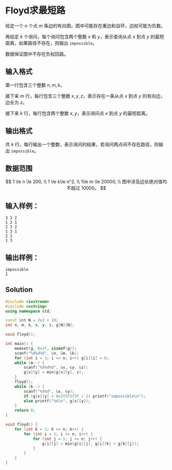# Floyd求最短路

给定一个 $n$ 个点 $m$ 条边的有向图，图中可能存在重边和自环，边权可能为负数。

再给定 $k$ 个询问，每个询问包含两个整数 $x$ 和 $y$，表示查询从点 $x$ 到点 $y$ 的最短距离，如果路径不存在，则输出 `impossible`。

数据保证图中不存在负权回路。

## 输入格式

第一行包含三个整数 $n,m,k$。

接下来 $m$ 行，每行包含三个整数 $x,y,z$，表示存在一条从点 $x$ 到点 $y$ 的有向边，边长为 $z$。

接下来 $k$ 行，每行包含两个整数 $x,y$，表示询问点 $x$ 到点 $y$ 的最短距离。

## 输出格式

共 $k$ 行，每行输出一个整数，表示询问的结果，若询问两点间不存在路径，则输出 `impossible`。

## 数据范围

$$
1 \le n \le 200, \\
1 \le k\le n^2, \\
1\le m \le 20000, \\
图中涉及边长绝对值均不超过 10000。
$$

## 输入样例：

```text
3 3 2
1 2 1
2 3 2
1 3 1
2 1
1 3
```

## 输出样例：

```text
impossible
1
```


## Solution

```Cpp
#include <iostream>
#include <cstring>
using namespace std;

const int N = 2e2 + 10;
int n, m, k, x, y, z, g[N][N];

void floyd();

int main() {
    memset(g, 0x3f, sizeof(g));
    scanf("%d%d%d", &n, &m, &k);
    for (int i = 1; i <= n; i++) g[i][i] = 0;
    while (m--) {
        scanf("%d%d%d", &x, &y, &z);
        g[x][y] = min(g[x][y], z);
    }
    floyd();
    while (k--) {
        scanf("%d%d", &x, &y);
        if (g[x][y] > 0x3f3f3f3f / 2) printf("impossible\n");
        else printf("%d\n", g[x][y]);
    }
    return 0;
}

void floyd() {
    for (int k = 1; k <= n; k++) {
        for (int i = 1; i <= n; i++) {
            for (int j = 1; j <= n; j++) {
                g[i][j] = min(g[i][j], g[i][k] + g[k][j]);
            }
        }
    }
}
```
